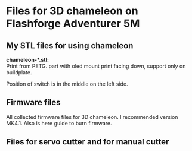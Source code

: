 # Files for 3D chameleon on Flashforge Adventurer 5M

## My STL files for using chameleon

**chameleon-*.stl:**\
Print from PETG. part with oled mount print facing down, support only on buildplate.


 Position of switch is in the middle on the left side. 

## Firmware files
All collected firmware files for 3D chameleon. I recommended version MK4.1. Also is here guide to burn firmware.

## Files for servo cutter and for manual cutter
